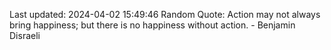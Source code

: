 Last updated: 2024-04-02 15:49:46
Random Quote: Action may not always bring happiness; but there is no happiness without action. - Benjamin Disraeli